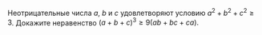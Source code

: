 Неотрицательные числа $a$, $b$ и $c$ удовлетворяют условию
$a^2+b^2+c^2 \geq 3$. Докажите неравенство 
$(a+b+c)^3\geq 9(ab+bc+ca).$
